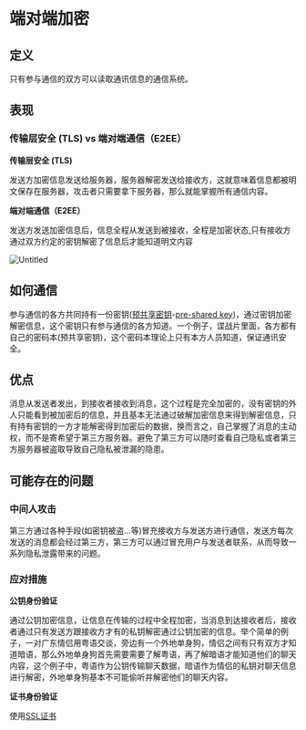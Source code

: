 # 端对端加密

## 定义

只有参与通信的双方可以读取通讯信息的通信系统。

## 表现

### 传输层安全 (TLS) vs 端对端通信（E2EE）

**传输层安全 (TLS)**

发送方加密信息发送给服务器，服务器解密发送给接收方，这就意味着信息都被明文保存在服务器，攻击者只需要拿下服务器，那么就能掌握所有通信内容。

**端对端通信（E2EE）**

发送方发送加密信息后，信息全程从发送到被接收，全程是加密状态,只有接收方通过双方约定的密钥解密了信息后才能知道明文内容

![Untitled](https://s2.loli.net/2022/08/04/GwrsQntEzV5h9jx.png)

## 如何通信

参与通信的各方共同持有一份密钥([预共享密钥](https://zh.m.wikipedia.org/w/index.php?title=%E9%A2%84%E5%85%B1%E4%BA%AB%E5%AF%86%E9%92%A5&action=edit&redlink=1)-[pre-shared key](https://en.wikipedia.org/wiki/pre-shared_key))，通过密钥加密解密信息，这个密钥只有参与通信的各方知道。一个例子，谍战片里面，各方都有自己的密码本(预共享密钥)，这个密码本理论上只有本方人员知道，保证通讯安全。

## 优点

消息从发送者发出，到接收者接收到消息，这个过程是完全加密的，没有密钥的外人只能看到被加密后的信息，并且基本无法通过破解加密信息来得到解密信息，只有持有密钥的一方才能解密得到加密后的数据，换而言之，自己掌握了消息的主动权，而不是寄希望于第三方服务器。避免了第三方可以随时查看自己隐私或者第三方服务器被盗取导致自己隐私被泄漏的隐患。

## 可能存在的问题

### **中间人攻击**

第三方通过各种手段(如密钥被盗…等)冒充接收方与发送方进行通信，发送方每次发送的消息都会经过第三方，第三方可以通过冒充用户与发送者联系，从而导致一系列隐私泄露带来的问题。

### 应对措施

**公钥身份验证**

通过公钥加密信息，让信息在传输的过程中全程加密，当消息到达接收者后，接收者通过只有发送方跟接收方才有的私钥解密通过公钥加密的信息。举个简单的例子，一对广东情侣用粤语交谈，旁边有一个外地单身狗，情侣之间有只有双方才知道暗语，那么外地单身狗首先需要需要了解粤语，再了解暗语才能知道他们的聊天内容，这个例子中，粤语作为公钥传输聊天数据，暗语作为情侣的私钥对聊天信息进行解密，外地单身狗基本不可能偷听并解密他们的聊天内容。

**证书身份验证**

使用[SSL证书](https://www.cloudflare.com/zh-cn/learning/ssl/what-is-an-ssl-certificate/)